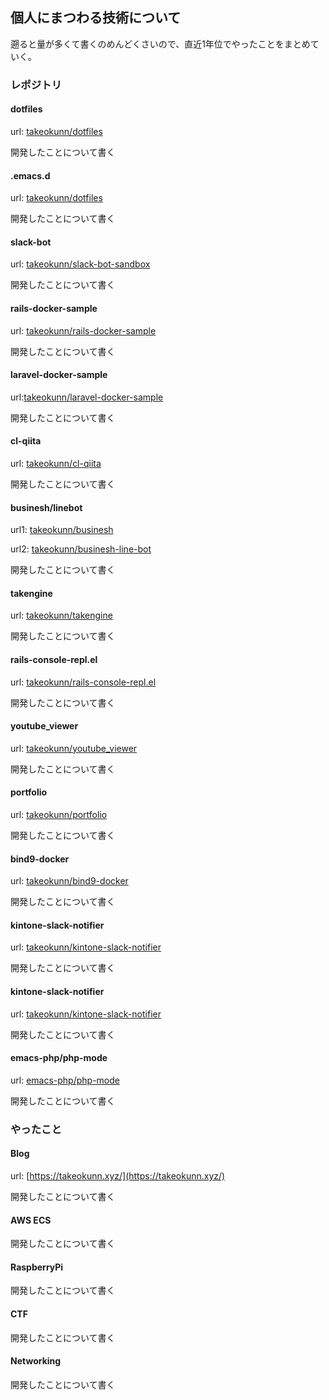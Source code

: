 ## 個人にまつわる技術について

遡ると量が多くて書くのめんどくさいので、直近1年位でやったことをまとめていく。

### レポジトリ

#### dotfiles
url: [takeokunn/dotfiles](https://github.com/takeokunn/dotfiles)

開発したことについて書く

#### .emacs.d
url: [takeokunn/dotfiles](https://github.com/takeokunn/dotfiles)

開発したことについて書く

#### slack-bot
url: [takeokunn/slack-bot-sandbox](https://github.com/takeokunn/slack-bot-sandbox)

開発したことについて書く

#### rails-docker-sample
url: [takeokunn/rails-docker-sample](https://github.com/takeokunn/rails-docker-sample)

開発したことについて書く

#### laravel-docker-sample
url:[takeokunn/laravel-docker-sample](https://github.com/takeokunn/laravel-docker-sample)

開発したことについて書く

#### cl-qiita
url: [takeokunn/cl-qiita](https://github.com/takeokunn/cl-qiita)

開発したことについて書く

#### businesh/linebot
url1: [takeokunn/businesh](https://github.com/takeokunn/businesh)

url2: [takeokunn/businesh-line-bot](https://github.com/takeokunn/businesh-line-bot)

開発したことについて書く

#### takengine
url: [takeokunn/takengine](https://github.com/takeokunn/takengine)

開発したことについて書く

#### rails-console-repl.el
url: [takeokunn/rails-console-repl.el](https://github.com/takeokunn/rails-console-repl.el)

開発したことについて書く

#### youtube_viewer
url: [takeokunn/youtube_viewer](https://github.com/takeokunn/youtube_viewer)

開発したことについて書く

#### portfolio
url: [takeokunn/portfolio](https://github.com/takeokunn/portfolio)

開発したことについて書く

#### bind9-docker
url: [takeokunn/bind9-docker](https://github.com/takeokunn/bind9-docker)

開発したことについて書く

#### kintone-slack-notifier
url: [takeokunn/kintone-slack-notifier](https://github.com/takeokunn/kintone-slack-notifier)

開発したことについて書く

#### kintone-slack-notifier
url: [takeokunn/kintone-slack-notifier](https://github.com/takeokunn/kintone-slack-notifier)

開発したことについて書く

#### emacs-php/php-mode
url: [emacs-php/php-mode](https://github.com/emacs-php/php-mode)

開発したことについて書く

### やったこと

#### Blog

url: [https://takeokunn.xyz/](https://takeokunn.xyz/)

開発したことについて書く

#### AWS ECS

開発したことについて書く

#### RaspberryPi

開発したことについて書く

#### CTF

開発したことについて書く

#### Networking

開発したことについて書く

